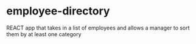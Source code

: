 # employee-directory
REACT app that takes in a list of employees and allows a manager to sort them by at least one category
